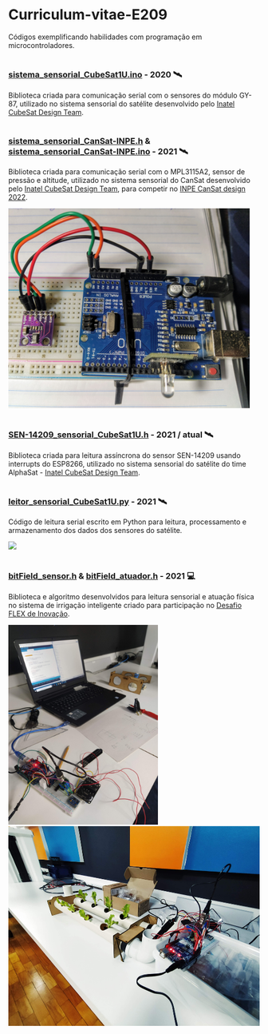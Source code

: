 # Curriculum-vitae-E209
Códigos exemplificando habilidades com programação em microcontroladores.

#
### [sistema_sensorial_CubeSat1U.ino](https://github.com/DIEGOVZK/Complemento_Curriculum-vitae/blob/main/sistema_sensorial_CubeSat1U/sistema_sensorial_CubeSat1U.ino) - 2020 🛰️
Biblioteca criada para comunicação serial com o sensores do módulo GY-87, utilizado no sistema sensorial do satélite desenvolvido pelo [Inatel CubeSat Design Team](https://inatel.br/csilab/teams/cubesat-design-team).

#
### [sistema_sensorial_CanSat-INPE.h](https://github.com/DIEGOVZK/Complemento_Curriculum-vitae/blob/main/sistema_sensorial_CanSat-INPE/sistema_sensorial_CanSat-INPE.h) & [sistema_sensorial_CanSat-INPE.ino](https://github.com/DIEGOVZK/Complemento_Curriculum-vitae/blob/main/sistema_sensorial_CanSat-INPE/sistema_sensorial_CanSat-INPE.ino) - 2021 🛰️
Biblioteca criada para comunicação serial com o MPL3115A2, sensor de pressão e altitude, utilizado no sistema sensorial do CanSat desenvolvido pelo [Inatel CubeSat Design Team](https://inatel.br/csilab/teams/cubesat-design-team), para competir no [INPE CanSat design 2022](http://www3.inpe.br/cubedesign/2022/).

<img src="https://github.com/DIEGOVZK/Complemento_Curriculum-vitae/blob/main/imgs/IMG_20210811_222827.jpg" height="400">

#
### [SEN-14209_sensorial_CubeSat1U.h](https://github.com/DIEGOVZK/Complemento_Curriculum-vitae/blob/main/sistema_sensorial_CubeSat1U/SEN-14209_sensorial_CubeSat1U.h) - 2021 / atual 🛰️
Biblioteca criada para leitura assíncrona do sensor SEN-14209 usando interrupts do ESP8266, utilizado no sistema sensorial do satélite do time AlphaSat - [Inatel CubeSat Design Team](https://inatel.br/csilab/teams/cubesat-design-team). 

#
### [leitor_sensorial_CubeSat1U.py](https://github.com/DIEGOVZK/Complemento_Curriculum-vitae/blob/main/leitor_sensorial_CubeSat1U/leitor_sensorial_CubeSat1U.py) - 2021 🛰️
Código de leitura serial escrito em Python para leitura, processamento e armazenamento dos dados dos sensores do satélite.

<img src="https://github.com/DIEGOVZK/Complemento_Curriculum-vitae/blob/main/imgs/gif%20CubeSat.gif" height="400">

#
### [bitField_sensor.h](https://github.com/DIEGOVZK/Complemento_Curriculum-vitae/blob/main/bitField/bitField_sensor.h) & [bitField_atuador.h](https://github.com/DIEGOVZK/Complemento_Curriculum-vitae/blob/main/bitField/bitField_atuador.h) - 2021 💻
Biblioteca e algoritmo desenvolvidos para leitura sensorial e atuação física no sistema de irrigação inteligente criado para participação no [Desafio FLEX de Inovação](https://desafioinovacao.com/desafios/desafio-flex-inovacao).

<img src="https://github.com/DIEGOVZK/Complemento_Curriculum-vitae/blob/main/imgs/IMG_20210827_173933.jpg" height="400">
<img src="https://github.com/DIEGOVZK/Complemento_Curriculum-vitae/blob/main/imgs/IMG_20210901_180547.jpg" height="400">
